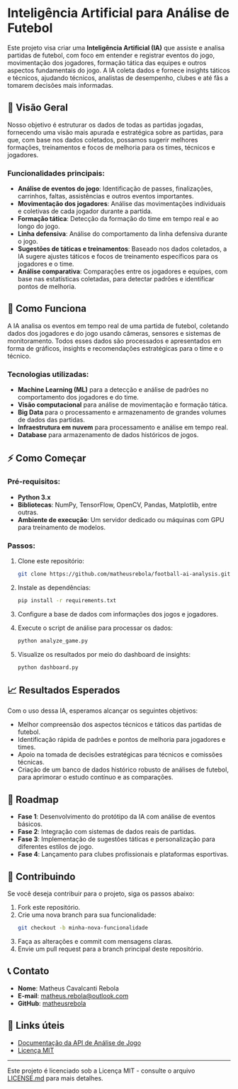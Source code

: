 # Inteligência Artificial para Análise de Futebol

Este projeto visa criar uma **Inteligência Artificial (IA)** que assiste e analisa partidas de futebol, com foco em entender e registrar eventos do jogo, movimentação dos jogadores, formação tática das equipes e outros aspectos fundamentais do jogo. A IA coleta dados e fornece insights táticos e técnicos, ajudando técnicos, analistas de desempenho, clubes e até fãs a tomarem decisões mais informadas.

## 🚀 Visão Geral

Nosso objetivo é estruturar os dados de todas as partidas jogadas, fornecendo uma visão mais apurada e estratégica sobre as partidas, para que, com base nos dados coletados, possamos sugerir melhores formações, treinamentos e focos de melhoria para os times, técnicos e jogadores.

### Funcionalidades principais:
- **Análise de eventos do jogo**: Identificação de passes, finalizações, carrinhos, faltas, assistências e outros eventos importantes.
- **Movimentação dos jogadores**: Análise das movimentações individuais e coletivas de cada jogador durante a partida.
- **Formação tática**: Detecção da formação do time em tempo real e ao longo do jogo.
- **Linha defensiva**: Análise do comportamento da linha defensiva durante o jogo.
- **Sugestões de táticas e treinamentos**: Baseado nos dados coletados, a IA sugere ajustes táticos e focos de treinamento específicos para os jogadores e o time.
- **Análise comparativa**: Comparações entre os jogadores e equipes, com base nas estatísticas coletadas, para detectar padrões e identificar pontos de melhoria.

## 🧠 Como Funciona

A IA analisa os eventos em tempo real de uma partida de futebol, coletando dados dos jogadores e do jogo usando câmeras, sensores e sistemas de monitoramento. Todos esses dados são processados e apresentados em forma de gráficos, insights e recomendações estratégicas para o time e o técnico.

### Tecnologias utilizadas:
- **Machine Learning (ML)** para a detecção e análise de padrões no comportamento dos jogadores e do time.
- **Visão computacional** para análise de movimentação e formação tática.
- **Big Data** para o processamento e armazenamento de grandes volumes de dados das partidas.
- **Infraestrutura em nuvem** para processamento e análise em tempo real.
- **Database** para armazenamento de dados históricos de jogos.

## ⚡ Como Começar

### Pré-requisitos:
- **Python 3.x**
- **Bibliotecas**: NumPy, TensorFlow, OpenCV, Pandas, Matplotlib, entre outras.
- **Ambiente de execução**: Um servidor dedicado ou máquinas com GPU para treinamento de modelos.

### Passos:
1. Clone este repositório:
    ```bash
    git clone https://github.com/matheusrebola/football-ai-analysis.git
    ```

2. Instale as dependências:
    ```bash
    pip install -r requirements.txt
    ```

3. Configure a base de dados com informações dos jogos e jogadores.

4. Execute o script de análise para processar os dados:
    ```bash
    python analyze_game.py
    ```

5. Visualize os resultados por meio do dashboard de insights:
    ```bash
    python dashboard.py
    ```

## 📈 Resultados Esperados
Com o uso dessa IA, esperamos alcançar os seguintes objetivos:
- Melhor compreensão dos aspectos técnicos e táticos das partidas de futebol.
- Identificação rápida de padrões e pontos de melhoria para jogadores e times.
- Apoio na tomada de decisões estratégicas para técnicos e comissões técnicas.
- Criação de um banco de dados histórico robusto de análises de futebol, para aprimorar o estudo contínuo e as comparações.

## 📅 Roadmap
- **Fase 1**: Desenvolvimento do protótipo da IA com análise de eventos básicos.
- **Fase 2**: Integração com sistemas de dados reais de partidas.
- **Fase 3**: Implementação de sugestões táticas e personalização para diferentes estilos de jogo.
- **Fase 4**: Lançamento para clubes profissionais e plataformas esportivas.

## 💬 Contribuindo
Se você deseja contribuir para o projeto, siga os passos abaixo:

1. Fork este repositório.
2. Crie uma nova branch para sua funcionalidade:  
    ```bash
    git checkout -b minha-nova-funcionalidade
    ```
3. Faça as alterações e commit com mensagens claras.
4. Envie um pull request para a branch principal deste repositório.

## 📞 Contato
- **Nome**: Matheus Cavalcanti Rebola
- **E-mail**: matheus.rebola@outlook.com
- **GitHub**: [matheusrebola](https://github.com/matheusrebola)

## 🔗 Links úteis
- [Documentação da API de Análise de Jogo](#)
- [Licença MIT](#)

---

Este projeto é licenciado sob a Licença MIT - consulte o arquivo [LICENSE.md](LICENSE.md) para mais detalhes.

